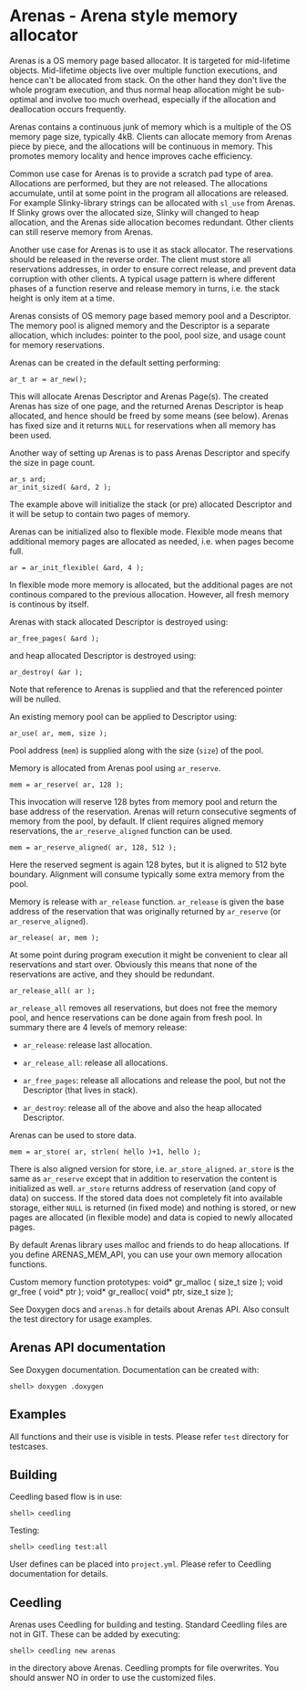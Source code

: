 # Arenas - Arena style memory allocator

Arenas is a OS memory page based allocator. It is targeted for
mid-lifetime objects. Mid-lifetime objects live over multiple function
executions, and hence can't be allocated from stack. On the other hand
they don't live the whole program execution, and thus normal heap
allocation might be sub-optimal and involve too much overhead,
especially if the allocation and deallocation occurs frequently.

Arenas contains a continuous junk of memory which is a multiple of the
OS memory page size, typically 4kB. Clients can allocate memory from
Arenas piece by piece, and the allocations will be continuous in
memory. This promotes memory locality and hence improves cache
efficiency.

Common use case for Arenas is to provide a scratch pad type of
area. Allocations are performed, but they are not released. The
allocations accumulate, until at some point in the program all
allocations are released. For example Slinky-library strings can be
allocated with `sl_use` from Arenas. If Slinky grows over the
allocated size, Slinky will changed to heap allocation, and the Arenas
side allocation becomes redundant. Other clients can still reserve
memory from Arenas.

Another use case for Arenas is to use it as stack allocator. The
reservations should be released in the reverse order. The client must
store all reservations addresses, in order to ensure correct release,
and prevent data corruption with other clients. A typical usage
pattern is where different phases of a function reserve and release
memory in turns, i.e. the stack height is only item at a time.

Arenas consists of OS memory page based memory pool and a
Descriptor. The memory pool is aligned memory and the Descriptor is a
separate allocation, which includes: pointer to the pool, pool size,
and usage count for memory reservations.

Arenas can be created in the default setting performing:

    ar_t ar = ar_new();

This will allocate Arenas Descriptor and Arenas Page(s). The created
Arenas has size of one page, and the returned Arenas Descriptor is
heap allocated, and hence should be freed by some means (see
below). Arenas has fixed size and it returns `NULL` for reservations
when all memory has been used.

Another way of setting up Arenas is to pass Arenas Descriptor and
specify the size in page count.

    ar_s ard;
    ar_init_sized( &ard, 2 );

The example above will initialize the stack (or pre) allocated
Descriptor and it will be setup to contain two pages of memory.

Arenas can be initialized also to flexible mode. Flexible mode means
that additional memory pages are allocated as needed, i.e. when pages
become full.

    ar = ar_init_flexible( &ard, 4 );

In flexible mode more memory is allocated, but the additional pages
are not continous compared to the previous allocation. However, all
fresh memory is continous by itself.

Arenas with stack allocated Descriptor is destroyed using:

    ar_free_pages( &ard );

and heap allocated Descriptor is destroyed using:

    ar_destroy( &ar );

Note that reference to Arenas is supplied and that the referenced
pointer will be nulled.

An existing memory pool can be applied to Descriptor using:

    ar_use( ar, mem, size );

Pool address (`mem`) is supplied along with the size (`size`) of the
pool.

Memory is allocated from Arenas pool using `ar_reserve`.

    mem = ar_reserve( ar, 128 );

This invocation will reserve 128 bytes from memory pool and return the
base address of the reservation. Arenas will return consecutive
segments of memory from the pool, by default. If client requires
aligned memory reservations, the `ar_reserve_aligned` function can be
used.

    mem = ar_reserve_aligned( ar, 128, 512 );

Here the reserved segment is again 128 bytes, but it is aligned to 512
byte boundary. Alignment will consume typically some extra memory from
the pool.

Memory is release with `ar_release` function. `ar_release` is given
the base address of the reservation that was originally returned by
`ar_reserve` (or `ar_reserve_aligned`).

    ar_release( ar, mem );

At some point during program execution it might be convenient to clear
all reservations and start over. Obviously this means that none of the
reservations are active, and they should be redundant.

    ar_release_all( ar );

`ar_release_all` removes all reservations, but does not free the
memory pool, and hence reservations can be done again from fresh
pool. In summary there are 4 levels of memory release:

* `ar_release`: release last allocation.

* `ar_release_all`: release all allocations.

* `ar_free_pages`: release all allocations and release the pool, but
  not the Descriptor (that lives in stack).

* `ar_destroy`: release all of the above and also the heap allocated
  Descriptor.

Arenas can be used to store data.

    mem = ar_store( ar, strlen( hello )+1, hello );

There is also aligned version for store,
i.e. `ar_store_aligned`. `ar_store` is the same as `ar_reserve` except
that in addition to reservation the content is initialized as
well. `ar_store` returns address of reservation (and copy of data) on
success. If the stored data does not completely fit into available
storage, either `NULL` is returned (in fixed mode) and nothing is
stored, or new pages are allocated (in flexible mode) and data is
copied to newly allocated pages.

By default Arenas library uses malloc and friends to do heap
allocations. If you define ARENAS_MEM_API, you can use your own memory
allocation functions.

Custom memory function prototypes:
    void* gr_malloc ( size_t size );
    void  gr_free   ( void*  ptr  );
    void* gr_realloc( void*  ptr, size_t size );


See Doxygen docs and `arenas.h` for details about Arenas API. Also
consult the test directory for usage examples.


## Arenas API documentation

See Doxygen documentation. Documentation can be created with:

    shell> doxygen .doxygen


## Examples

All functions and their use is visible in tests. Please refer `test`
directory for testcases.


## Building

Ceedling based flow is in use:

    shell> ceedling

Testing:

    shell> ceedling test:all

User defines can be placed into `project.yml`. Please refer to
Ceedling documentation for details.


## Ceedling

Arenas uses Ceedling for building and testing. Standard Ceedling files
are not in GIT. These can be added by executing:

    shell> ceedling new arenas

in the directory above Arenas. Ceedling prompts for file
overwrites. You should answer NO in order to use the customized files.
